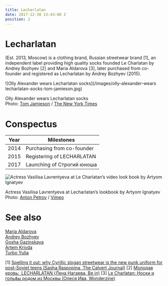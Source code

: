 ```yaml
---
title: Lecharlatan
date: 2017-12-30 13:43:00 Z
position: 2
---
```


# Lecharlatan

<span class="likebtn-wrapper" data-theme="custom" data-btn_size="15" data-f_size="14" data-icon_l="sgn6-p" data-icon_d="sgn6-m" data-icon_size="8" data-icon_l_c="black" data-icon_l_c_v="black" data-icon_d_c="black" data-icon_d_c_v="black" data-label_c="black" data-label_c_v="black" data-counter_l_c="black" data-counter_d_c="black" data-bg_c="silver" data-brdr_c="silver" data-f_family="Georgia" data-label_fs="r" data-show_like_label="false" data-icon_like_show="false" data-icon_dislike_show="false" data-counter_type="subtract_dislikes" data-counter_clickable="true" data-counter_zero_show="true" data-site_id="588e3aa1943ec9e453989769"></span><script>(function (d, e, s) { if (d.getElementById("likebtn_wjs")) return; a = d.createElement(e); m = d.getElementsByTagName(e)[0]; a.async = 1; a.id = "likebtn_wjs"; a.src = s; m.parentNode.insertBefore(a, m) })(document, "script", "//w.likebtn.com/js/w/widget.js");</script> (Est. 2013, Moscow) is a clothing brand, Russian streetwear brand <span class="footnote">[1]</span>, an independent label providing high quality socks founded Le Charlatan by Andrey Bozhyev <span class="footnote">[2]</span> and Maria Aldarova <span class="footnote">[3]</span>, later purchased from co-founder and registered as Lecharlatan by Andrey Bozhyev (2015).

![Olly Alexander wears Lecharlatan socks](/images/olly-alexander-wears lecharlatan-socks-tom-jamieson.jpg) 

Olly Alexander wears Lecharlatan socks  
Photo: [Tom Jamieson](jamieson-tom) / [The New York Times](https://www.nytimes.com/2015/07/05/arts/music/olly-alexander-releases-his-debut-album-with-years-years.html?_r=4)  

# Conspectus

<table class="sortable">

<thead>

<tr>

<th>Year</th>

<th>Milestones</th>

</tr>

</thead>

<tbody>

<tr>

<td>2014</td>

<td>Purchasing from co-founder</td>

</tr>

<tr>

<td>2015</td>

<td>Registering of LECHARLATAN</td>

</tr>

<tr>

<td>2017</td>

<td>Launching of Строгий юноша</td>

</tr>

</tbody>

</table>

![Actress Vasilisa Lavrentyeva at Le Charlatan’s video look book by Artyom Ignatyev
](/images/lavrentyeva-lecharlatan-lookbook-ignatyev.png) 

Actress Vasilisa Lavrentyeva at Lecharlatan’s lookbook by Artyom Ignatyev  
Photo: [Anton Petrov](petrov-anton) / [Vimeo](https://vimeo.com/200943564)  

# See also

[Maria Aldarova](aldarova-maria)  
[Andrey Bozhyev](bozhyev-andrey)  
[Gosha Gazinskaya](gosha-gazinskaya)  
[Artem Krivda](krivda-artem)  
[Turbo Yulia](turbo-yulia)  

[1] [Spelling it out: why Cyrillic slogan streetwear is the new punk uniform for post-Soviet teens (Sasha Raspopina, The Calvert Journal)](http://calvertjournal.com/articles/show/6278/cyrillic-slogan-streetwear-clothing-rubchinskiy-vetements) [2] [Молодая кровь: LECHARLATAN (Лена Нагаева, Be in)](http://www.be-in.ru/people/35783-lecharlatan) [3] [Le Charlatan: Носки и гольфы родом из Москвы (Олеся Ива, Wonderzine)](http://www.wonderzine.com/wonderzine/style/new_faces/200619-le-charlatan-socks)

 

